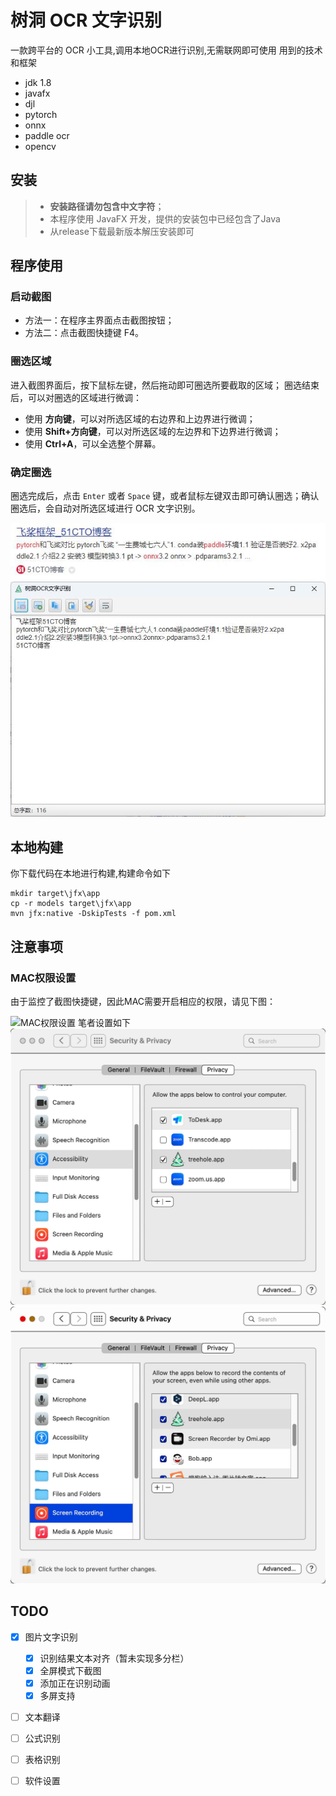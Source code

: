 # 树洞 OCR 文字识别
一款跨平台的 OCR 小工具,调用本地OCR进行识别,无需联网即可使用
用到的技术和框架
- jdk 1.8
- javafx
- djl
- pytorch
- onnx
- paddle ocr
- opencv
## 安装
> - **安装路径请勿包含中文字符**；
> - 本程序使用 JavaFX 开发，提供的安装包中已经包含了Java
> - 从release下载最新版本解压安装即可

## 程序使用
### 启动截图
- 方法一：在程序主界面点击截图按钮；
- 方法二：点击截图快捷键 F4。

### 圈选区域
进入截图界面后，按下鼠标左键，然后拖动即可圈选所要截取的区域；
圈选结束后，可以对圈选的区域进行微调：
- 使用 **方向键**，可以对所选区域的右边界和上边界进行微调；
- 使用 **Shift+方向键**，可以对所选区域的左边界和下边界进行微调；
- 使用 **Ctrl+A**，可以全选整个屏幕。

### 确定圈选
圈选完成后，点击 `Enter` 或者 `Space` 键，或者鼠标左键双击即可确认圈选；确认圈选后，会自动对所选区域进行 OCR 文字识别。

![](readme_files/3.jpg)
![](readme_files/4.jpg)

## 本地构建
你下载代码在本地进行构建,构建命令如下
```
mkdir target\jfx\app
cp -r models target\jfx\app
mvn jfx:native -DskipTests -f pom.xml
```
## 注意事项
### MAC权限设置
由于监控了截图快捷键，因此MAC需要开启相应的权限，请见下图：

![MAC权限设置](http://img.ifish.fun/Fo31NZQIhPNF6m7gOorRGDuKvaZ_)
笔者设置如下
![1](readme_files/1.jpg)
![2](readme_files/2.jpg)

## TODO
- [x] 图片文字识别
  - [x] 识别结果文本对齐（暂未实现多分栏）
  - [x] 全屏模式下截图
  - [x] 添加正在识别动画
  - [x] 多屏支持
- [ ] 文本翻译
- [ ] 公式识别
- [ ] 表格识别
- [ ] 软件设置


